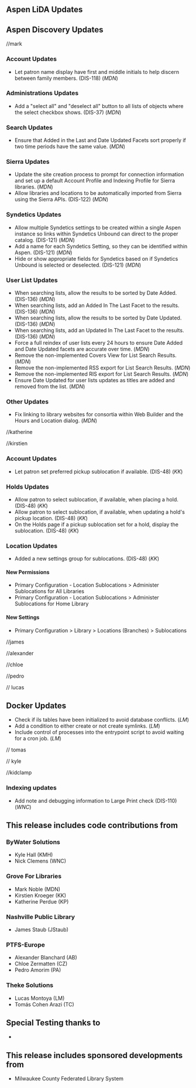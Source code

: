 ## Aspen LiDA Updates

## Aspen Discovery Updates
//mark
### Account Updates
- Let patron name display have first and middle initials to help discern between family members. (DIS-118) (*MDN*)

### Administrations Updates
- Add a "select all" and "deselect all" button to all lists of objects where the select checkbox shows. (DIS-37) (*MDN*)

### Search Updates
- Ensure that Added in the Last and Date Updated Facets sort properly if two time periods have the same value. (*MDN*)

### Sierra Updates
- Update the site creation process to prompt for connection information and set up a default Account Profile and Indexing Profile for Sierra libraries. (*MDN*)
- Allow libraries and locations to be automatically imported from Sierra using the Sierra APIs. (DIS-122) (*MDN*)

### Syndetics Updates
- Allow multiple Syndetics settings to be created within a single Aspen instance so links within Syndetics Unbound can direct to the proper catalog. (DIS-121) (*MDN*)
- Add a name for each Syndetics Setting, so they can be identified within Aspen. (DIS-121) (*MDN*)
- Hide or show appropriate fields for Syndetics based on if Syndetics Unbound is selected or deselected. (DIS-121) (*MDN*)

### User List Updates
- When searching lists, allow the results to be sorted by Date Added. (DIS-136) (*MDN*)
- When searching lists, add an Added In The Last Facet to the results. (DIS-136) (*MDN*)
- When searching lists, allow the results to be sorted by Date Updated. (DIS-136) (*MDN*)
- When searching lists, add an Updated In The Last Facet to the results. (DIS-136) (*MDN*)
- Force a full reindex of user lists every 24 hours to ensure Date Added and Date Updated facets are accurate over time. (*MDN*)
- Remove the non-implemented Covers View for List Search Results. (*MDN*)
- Remove the non-implemented RSS export for List Search Results. (*MDN*)
- Remove the non-implemented RIS export for List Search Results. (*MDN*)
- Ensure Date Updated for user lists updates as titles are added and removed from the list. (*MDN*)

### Other Updates
- Fix linking to library websites for consortia within Web Builder and the Hours and Location dialog. (*MDN*)

//katherine

//kirstien
### Account Updates
- Let patron set preferred pickup sublocation if available. (DIS-48) (*KK*)

### Holds Updates
- Allow patron to select sublocation, if available, when placing a hold. (DIS-48) (*KK*)
- Allow patron to select sublocation, if available, when updating a hold's pickup location. (DIS-48) (*KK*)
- On the Holds page if a pickup sublocation set for a hold, display the sublocation. (DIS-48) (*KK*)

### Location Updates
- Added a new settings group for sublocations. (DIS-48) (*KK*)

<div markdown="1" class="settings">

#### New Permissions
- Primary Configuration - Location Sublocations > Administer Sublocations for All Libraries
- Primary Configuration - Location Sublocations > Administer Sublocations for Home Library

#### New Settings
- Primary Configuration > Library > Locations (Branches) > Sublocations

</div>

//james

//alexander

//chloe

//pedro

// lucas
## Docker Updates
- Check if ils tables have been initialized to avoid database conflicts. (*LM*)
- Add a condition to either create or not create symlinks. (*LM*)
- Include control of processes into the entrypoint script to avoid waiting for a cron job. (*LM*)

// tomas

// kyle

//kidclamp
### Indexing updates
- Add note and debugging information to Large Print check (DIS-110) (*WNC*)

## This release includes code contributions from
### ByWater Solutions
  - Kyle Hall (KMH)
  - Nick Clemens (WNC)

### Grove For Libraries
  - Mark Noble (MDN)
  - Kirstien Kroeger (KK)
  - Katherine Perdue (KP)

### Nashville Public Library
  - James Staub (JStaub)

### PTFS-Europe
  - Alexander Blanchard (AB)
  - Chloe Zermatten (CZ)
  - Pedro Amorim (PA)

### Theke Solutions
  - Lucas Montoya (LM)
  - Tomás Cohen Arazi (TC)

## Special Testing thanks to
-

## This release includes sponsored developments from
- Milwaukee County Federated Library System
